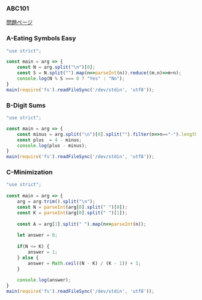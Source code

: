 ### ABC101
[問題ページ](https://atcoder.jp/contests/abc101/tasks)

### A-Eating Symbols Easy
```JavaScript
"use strict";

const main = arg => {
    const N = arg.split("\n")[0];
    const S = N.split("").map(n=>parseInt(n)).reduce((m,n)=>m+n);
    console.log(N % S === 0 ? "Yes" : "No");
}
main(require('fs').readFileSync('/dev/stdin', 'utf8'));

```

### B-Digit Sums
```JavaScript
"use strict";

const main = arg => {
    const minus = arg.split("\n")[0].split("").filter(n=>n=="-").length;
    const plus  = 4 - minus;
    console.log(plus - minus);
}
main(require('fs').readFileSync('/dev/stdin', 'utf8'));

```

### C-Minimization
```JavaScript
"use strict";
    
const main = arg => {
    arg = arg.trim().split("\n");
    const N = parseInt(arg[0].split(" ")[0]);
    const K = parseInt(arg[0].split(" ")[1]);
    
    const A = arg[1].split(" ").map(n=>parseInt(n));
    
    let answer = 0;
    
    if(N <= K) {
        answer = 1;
    } else {
        answer = Math.ceil((N - K) / (K - 1)) + 1;
    }
    
    console.log(answer);
}
main(require('fs').readFileSync('/dev/stdin', 'utf8'));

```